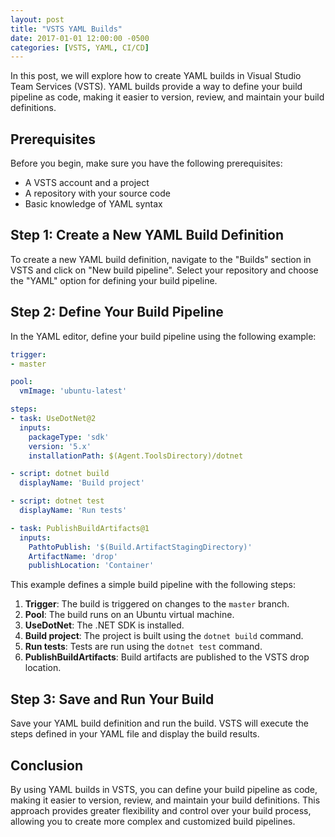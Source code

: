 ```yaml
---
layout: post
title: "VSTS YAML Builds"
date: 2017-01-01 12:00:00 -0500
categories: [VSTS, YAML, CI/CD]
---
```


In this post, we will explore how to create YAML builds in Visual Studio Team Services (VSTS). YAML builds provide a way to define your build pipeline as code, making it easier to version, review, and maintain your build definitions.

## Prerequisites

Before you begin, make sure you have the following prerequisites:

- A VSTS account and a project
- A repository with your source code
- Basic knowledge of YAML syntax

## Step 1: Create a New YAML Build Definition

To create a new YAML build definition, navigate to the "Builds" section in VSTS and click on "New build pipeline". Select your repository and choose the "YAML" option for defining your build pipeline.

## Step 2: Define Your Build Pipeline

In the YAML editor, define your build pipeline using the following example:

```yaml
trigger:
- master

pool:
  vmImage: 'ubuntu-latest'

steps:
- task: UseDotNet@2
  inputs:
    packageType: 'sdk'
    version: '5.x'
    installationPath: $(Agent.ToolsDirectory)/dotnet

- script: dotnet build
  displayName: 'Build project'

- script: dotnet test
  displayName: 'Run tests'

- task: PublishBuildArtifacts@1
  inputs:
    PathtoPublish: '$(Build.ArtifactStagingDirectory)'
    ArtifactName: 'drop'
    publishLocation: 'Container'
```

This example defines a simple build pipeline with the following steps:

1. **Trigger**: The build is triggered on changes to the `master` branch.
2. **Pool**: The build runs on an Ubuntu virtual machine.
3. **UseDotNet**: The .NET SDK is installed.
4. **Build project**: The project is built using the `dotnet build` command.
5. **Run tests**: Tests are run using the `dotnet test` command.
6. **PublishBuildArtifacts**: Build artifacts are published to the VSTS drop location.

## Step 3: Save and Run Your Build

Save your YAML build definition and run the build. VSTS will execute the steps defined in your YAML file and display the build results.

## Conclusion

By using YAML builds in VSTS, you can define your build pipeline as code, making it easier to version, review, and maintain your build definitions. This approach provides greater flexibility and control over your build process, allowing you to create more complex and customized build pipelines.
